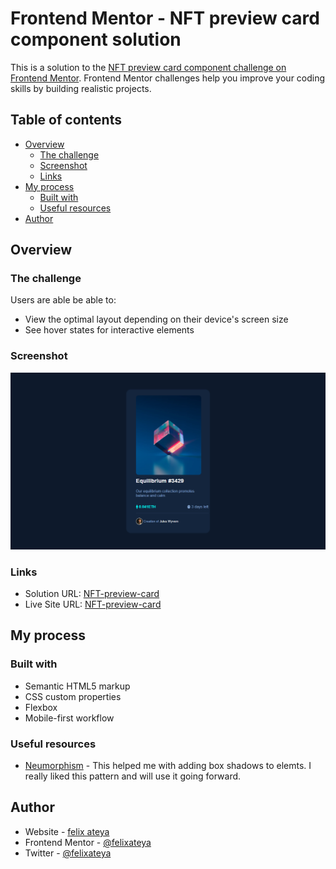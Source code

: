 # Frontend Mentor - NFT preview card component solution

This is a solution to the [NFT preview card component challenge on Frontend Mentor](https://www.frontendmentor.io/challenges/nft-preview-card-component-SbdUL_w0U). Frontend Mentor challenges help you improve your coding skills by building realistic projects. 

## Table of contents

- [Overview](#overview)
  - [The challenge](#the-challenge)
  - [Screenshot](#screenshot)
  - [Links](#links)
- [My process](#my-process)
  - [Built with](#built-with)  
  - [Useful resources](#useful-resources)
- [Author](#author)




## Overview

### The challenge

Users are able be able to:

- View the optimal layout depending on their device's screen size
- See hover states for interactive elements

### Screenshot

![](/images/Screenshot.png)



### Links

- Solution URL: [NFT-preview-card](https://github.com/felixateya/nft-preview-card)
- Live Site URL: [NFT-preview-card](https://nft-preview-card-gold-chi.vercel.app)

## My process

### Built with

- Semantic HTML5 markup
- CSS custom properties
- Flexbox
- Mobile-first workflow




### Useful resources

- [Neumorphism](https://neumorphism.io) - This helped me with adding box shadows to elemts. I really liked this pattern and will use it going forward.


## Author

- Website - [felix ateya](https://mulaafelix.vercel.app)
- Frontend Mentor - [@felixateya](https://www.frontendmentor.io/profile/felixateya)
- Twitter - [@felixateya](https://www.twitter.com/shaft_kunta)


